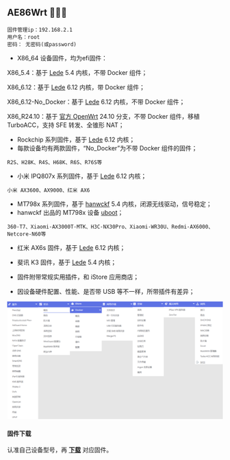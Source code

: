 ## AE86Wrt 🎉🎉🎉

```
固件管理ip：192.168.2.1  
用户名：root
密码： 无密码(或password)
```


* X86_64 设备固件，均为efi固件：

X86_5.4：基于 [Lede](https://github.com/coolsnowwolf/lede) 5.4 内核，不带 Docker 组件；

X86_6.12：基于 [Lede](https://github.com/coolsnowwolf/lede) 6.12 内核，带 Docker 组件；

X86_6.12-No_Docker：基于 [Lede](https://github.com/coolsnowwolf/lede) 6.12 内核，不带 Docker 组件；

X86_R24.10：基于 [官方 OpenWrt](https://github.com/openwrt/openwrt) 24.10 分支，不带 Docker 组件，移植 TurboACC，支持 SFE 转发、全锥形 NAT；


* Rockchip 系列固件，基于 [Lede](https://github.com/coolsnowwolf/lede) 6.12 内核；
* 每款设备均有两款固件，“No_Docker”为不带 Docker 组件的固件；
```
R2S、H28K、R4S、H68K、R6S、R76S等
```

* 小米 IPQ807x 系列固件，基于 [Lede](https://github.com/coolsnowwolf/lede) 6.12 内核；
```
小米 AX3600、AX9000、红米 AX6
```

* MT798x 系列固件，基于 [hanwckf](https://github.com/hanwckf/immortalwrt-mt798x) 5.4 内核，闭源无线驱动，信号稳定；
* hanwckf 出品的 MT798x 设备 [uboot](https://github.com/hanwckf/bl-mt798x/releases)；
```
360-T7、Xiaomi-AX3000T-MTK、H3C-NX30Pro、Xiaomi-WR30U、Redmi-AX6000、Netcore-N60等
```

* 红米 AX6s 固件，基于 [Lede](https://github.com/coolsnowwolf/lede) 6.12 内核；

* 斐讯 K3 固件，基于 [Lede](https://github.com/coolsnowwolf/lede) 5.4 内核；

* 固件附带常规实用插件，和 iStore 应用商店；
* 因设备硬件配置、性能、是否带 USB 等不一样，所带插件有差异；

![png](./preview.png)


#### 固件下载

认准自己设备型号，再 **[下载](https://github.com/xiangfeidexiaohuo/AE86Wrt/releases)** 对应固件。

